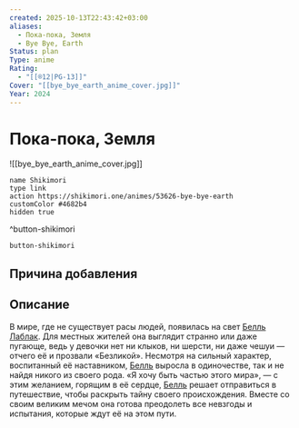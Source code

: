 ```yaml
---
created: 2025-10-13T22:43:42+03:00
aliases:
  - Пока-пока, Земля
  - Bye Bye, Earth
Status: plan
Type: anime
Rating:
  - "[[®️12|PG-13]]"
Cover: "[[bye_bye_earth_anime_cover.jpg]]"
Year: 2024
---
```


# Пока-пока, Земля

![[bye_bye_earth_anime_cover.jpg]]



```button
name Shikimori
type link
action https://shikimori.one/animes/53626-bye-bye-earth
customColor #4682b4
hidden true
```
^button-shikimori





`button-shikimori`

## Причина добавления




## Описание

В мире, где не существует расы людей, появилась на свет [Белль Лаблак](https://shikimori.one/characters/235887-belle-lablac). Для местных жителей она выглядит странно или даже пугающе, ведь у девочки нет ни клыков, ни шерсти, ни даже чешуи — отчего её и прозвали «Безликой». Несмотря на сильный характер, воспитанный её наставником, [Белль](https://shikimori.one/characters/235887-belle-lablac) выросла в одиночестве, так и не найдя никого из своего рода. «Я хочу быть частью этого мира», — с этим желанием, горящим в её сердце, [Белль](https://shikimori.one/characters/235887-belle-lablac) решает отправиться в путешествие, чтобы раскрыть тайну своего происхождения. Вместе со своим великим мечом она готова преодолеть все невзгоды и испытания, которые ждут её на этом пути.
